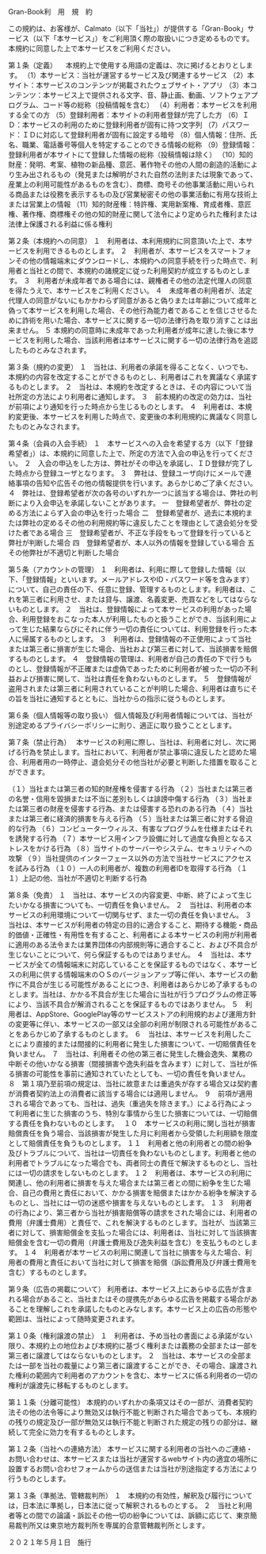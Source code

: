 Gran-Book利　用　規　約

この規約は、お客様が、Calmato（以下「当社」）が提供する「Gran-Book」サービス（以下「本サービス」）をご利用頂く際の取扱いにつき定めるものです。本規約に同意した上で本サービスをご利用ください。

第１条（定義）
　本規約上で使用する用語の定義は、次に掲げるとおりとします。
  （1）本サービス：当社が運営するサービス及び関連するサービス
  （2）本サイト：本サービスのコンテンツが掲載されたウェブサイト・アプリ
  （3）本コンテンツ：本サービス上で提供される文字、音、静止画、動画、ソフトウェアプログラム、コード等の総称（投稿情報を含む）
  （4）利用者：本サービスを利用する全ての方
  （5）登録利用者：本サイトの利用者登録が完了した方
  （6）ＩＤ：本サービスの利用のために登録利用者が固有に持つ文字列
  （7）パスワード：ＩＤに対応して登録利用者が固有に設定する暗号
  （8）個人情報：住所、氏名、職業、電話番号等個人を特定することのできる情報の総称
  （9）登録情報：登録利用者が本サイトにて登録した情報の総称（投稿情報は除く）
  （10）知的財産：発明、考案、植物の新品種、意匠、著作物その他の人間の創造的活動により生み出されるもの（発見または解明がされた自然の法則または現象であって、産業上の利用可能性があるものを含む）、商標、商号その他事業活動に用いられる商品または役務を表示するもの及び営業秘密その他の事業活動に有用な技術上または営業上の情報
  （11）知的財産権：特許権、実用新案権、育成者権、意匠権、著作権、商標権その他の知的財産に関して法令により定められた権利または法律上保護される利益に係る権利

第２条（本規約への同意）
１　利用者は、本利用規約に同意頂いた上で、本サービスを利用できるものとします。
２　利用者が、本サービスをスマートフォンその他の情報端末にダウンロードし、本規約への同意手続を行った時点で、利用者と当社との間で、本規約の諸規定に従った利用契約が成立するものとします。
３　利用者が未成年者である場合には、親権者その他の法定代理人の同意を得たうえで、本サービスをご利用ください。
４　未成年者の利用者が、法定代理人の同意がないにもかかわらず同意があると偽りまたは年齢について成年と偽って本サービスを利用した場合、その他行為能力者であることを信じさせるために詐術を用いた場合、本サービスに関する一切の法律行為を取り消すことは出来ません。
５ 本規約の同意時に未成年であった利用者が成年に達した後に本サービスを利用した場合、当該利用者は本サービスに関する一切の法律行為を追認したものとみなされます。

第３条（規約の変更）
１　当社は、利用者の承諾を得ることなく、いつでも、本規約の内容を改定することができるものとし、利用者はこれを異議なく承諾するものとします。
２　当社は、本規約を改定するときは、その内容について当社所定の方法により利用者に通知します。
３　前本規約の改定の効力は、当社が前項により通知を行った時点から生じるものとします。
４　利用者は、本規約変更後、本サービスを利用した時点で、変更後の本利用規約に異議なく同意したものとみなされます。

第４条（会員の入会手続）
１　本サービスへの入会を希望する方（以下「登録希望者」）は、本規約に同意した上で、所定の方法で入会の申込を行ってください。
２　入会の申込をした方は、弊社がその申込を承諾し、ＩＤ登録が完了した時点から登録ユーザとなります。
３　弊社は、登録ユーザ向けにメールで連絡事項の告知や広告その他の情報提供を行います。あらかじめご了承ください。
４　弊社は、登録希望者が次の各号のいずれか一つに該当する場合は、弊社の判断により入会申込を承諾しないことがあります。
一　登録希望者が、弊社の定める方法によらず入会の申込を行った場合 
二　登録希望者が、過去に本規約または弊社の定めるその他の利用規約等に違反したことを理由として退会処分を受けた者である場合
三　登録希望者が、不正な手段をもって登録を行っていると弊社が判断した場合
四　登録希望者が、本人以外の情報を登録している場合
五　その他弊社が不適切と判断した場合

第５条（アカウントの管理）
１　利用者は、利用に際して登録した情報（以下、「登録情報」といいます。メールアドレスやID・パスワード等を含みます）について、自己の責任の下、任意に登録、管理するものとします。利用者は、これを第三者に利用させ、または貸与、譲渡、名義変更、売買などをしてはならないものとします。
２　当社は、登録情報によって本サービスの利用があった場合、利用登録をおこなった本人が利用したものと扱うことができ、当該利用によって生じた結果ならびにそれに伴う一切の責任については、利用登録を行った本人に帰属するものとします。 
３　利用者は、登録情報の不正使用によって当社または第三者に損害が生じた場合、当社および第三者に対して、当該損害を賠償するものとします。 
４　登録情報の管理は、利用者が自己の責任の下で行うものとし、登録情報が不正確または虚偽であったために利用者が被った一切の不利益および損害に関して、当社は責任を負わないものとします。 
５　登録情報が盗用されまたは第三者に利用されていることが判明した場合、利用者は直ちにその旨を当社に通知するとともに、当社からの指示に従うものとします。

第６条（個人情報等の取り扱い） 
個人情報及び利用者情報については、当社が別途定めるプライバシーポリシーに則り、適正に取り扱うこととします。

第７条（禁止行為）　
本サービスの利用に際し、当社は、利用者に対し、次に掲げる行為を禁止します。当社において、利用者が禁止事項に違反したと認めた場合、利用者用の一時停止、退会処分その他当社が必要と判断した措置を取ることができます。 

（１）当社または第三者の知的財産権を侵害する行為
（２）当社または第三者の名誉・信用を毀損または不当に差別もしくは誹謗中傷する行為
（３）当社または第三者の財産を侵害する行為、または侵害する恐れのある行為 
（４）当社または第三者に経済的損害を与える行為
（５）当社または第三者に対する脅迫的な行為
（６）コンピューターウィルス、有害なプログラムを仕様またはそれを誘発する行為 
（７）本サービス用インフラ設備に対して過度な負担となるストレスをかける行為 
（８）当サイトのサーバーやシステム、セキュリティへの攻撃 
（９）当社提供のインターフェース以外の方法で当社サービスにアクセスを試みる行為
（１０）一人の利用者が、複数の利用者IDを取得する行為
（１１）上記の他、当社が不適切と判断する行為

第８条（免責）
１　当社は、本サービスの内容変更、中断、終了によって生じたいかなる損害についても、一切責任を負いません。
２　当社は、利用者の本サービスの利用環境について一切関与せず、また一切の責任を負いません。
３　当社は、本サービスが利用者の特定の目的に適合すること、期待する機能・商品的価値・正確性・有用性を有すること、利用者による本サービスの利用が利用者に適用のある法令または業界団体の内部規則等に適合すること、および不具合が生じないことについて、何ら保証するものではありません。
４　当社は、本サービスが全ての情報端末に対応していることを保証するものではなく、本サービスの利用に供する情報端末のＯＳのバージョンアップ等に伴い、本サービスの動作に不具合が生じる可能性があることにつき、利用者はあらかじめ了承するものとします。当社は、かかる不具合が生じた場合に当社が行うプログラムの修正等により、当該不具合が解消されることを保証するものではありません。
５　利用者は、AppStore、GooglePlay等のサービスストアの利用規約および運用方針の変更等に伴い、本サービスの一部又は全部の利用が制限される可能性があることをあらかじめ了承するものとします。
６　当社は、本サービスを利用したことにより直接的または間接的に利用者に発生した損害について、一切賠償責任を負いません。
７　当社は、利用者その他の第三者に発生した機会逸失、業務の中断その他いかなる損害（間接損害や逸失利益を含みます）に対して、当社が係る損害の可能性を事前に通知されていたとしても、一切の責任を負いません。
８　第１項乃至前項の規定は、当社に故意または重過失が存する場合又は契約書が消費者契約法上の消費者に該当する場合には適用しません。
９　前項が適用される場合であっても、当社は、過失（重過失を除きます。）による行為によって利用者に生じた損害のうち、特別な事情から生じた損害については、一切賠償する責任を負わないものとします。　
１０　本サービスの利用に関し当社が損害賠償責任を負う場合、当該損害が発生した月に利用者から受領した利用額を限度として賠償責任を負うものとします。
１１　利用者と他の利用者との間の紛争及びトラブルについて、当社は一切責任を負わないものとします。利用者と他の利用者でトラブルになった場合でも、両者同士の責任で解決するものとし、当社には一切の請求をしないものとします。
１２　利用者は、本サービスの利用に関連し、他の利用者に損害を与えた場合または第三者との間に紛争を生じた場合、自己の費用と責任において、かかる損害を賠償またはかかる紛争を解決するものとし、当社には一切の迷惑や損害を与えないものとします。
１３　利用者の行為により、第三者から当社が損害賠償等の請求をされた場合には、利用者の費用（弁護士費用）と責任で、これを解決するものとします。当社が、当該第三者に対して、損害賠償金を支払った場合には、利用者は、当社に対して当該損害賠償金を含む一切の費用（弁護士費用及び逸失利益を含む）を支払うものとします。
１４　利用者が本サービスの利用に関連して当社に損害を与えた場合、利用者の費用と責任において当社に対して損害を賠償（訴訟費用及び弁護士費用を含む）するものとします。

第９条（広告の掲載について） 
利用者は、本サービス上にあらゆる広告が含まれる場合があること、当社またはその提携先があらゆる広告を掲載する場合があることを理解しこれを承諾したものとみなします。本サービス上の広告の形態や範囲は、当社によって随時変更されます。 

第１０条（権利譲渡の禁止）
１　利用者は、予め当社の書面による承諾がない限り、本規約上の地位および本規約に基づく権利または義務の全部または一部を第三者に譲渡してはならないものとします。
２　当社は、本サービスの全部または一部を当社の裁量により第三者に譲渡することができ、その場合、譲渡された権利の範囲内で利用者のアカウントを含む、本サービスに係る利用者の一切の権利が譲渡先に移転するものとします。

第１１条（分離可能性）
本規約のいずれかの条項又はその一部が、消費者契約法その他の法令等により無効又は執行不能と判断された場合であっても、本規約の残りの規定及び一部が無効又は執行不能と判断された規定の残りの部分は、継続して完全に効力を有するものとします。

第１２条（当社への連絡方法）
本サービスに関する利用者の当社へのご連絡・お問い合わせは、本サービスまたは当社が運営するwebサイト内の適宜の場所に設置するお問い合わせフォームからの送信または当社が別途指定する方法により行うものとします。

第１３条（準拠法、管轄裁判所）
１　本規約の有効性，解釈及び履行については，日本法に準拠し，日本法に従って解釈されるものとする。
２　当社と利用者等との間での論議・訴訟その他一切の紛争については、訴額に応じて、東京簡易裁判所又は東京地方裁判所を専属的合意管轄裁判所とします｡

２０２１年５月１日　施行

